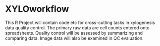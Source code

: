 # XYLOworkflow
This R Project will contain code etc for cross-cutting tasks in xylogenesis data quality control. The primary raw data are cell counts entered onto spreadsheets. Quality control will be assessed by summarizing and comparing data. Image data will also be examined in QC evaluation. 
